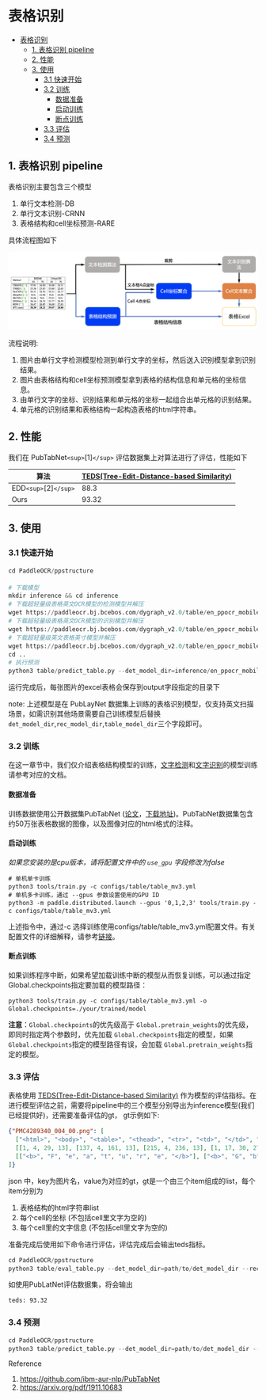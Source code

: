 # 表格识别

- [表格识别](#表格识别)
  - [1. 表格识别 pipeline](#1-表格识别-pipeline)
  - [2. 性能](#2-性能)
  - [3. 使用](#3-使用)
    - [3.1 快速开始](#31-快速开始)
    - [3.2 训练](#32-训练)
      - [数据准备](#数据准备)
      - [启动训练](#启动训练)
      - [断点训练](#断点训练)
    - [3.3 评估](#33-评估)
    - [3.4 预测](#34-预测)

<a name="1"></a>

## 1. 表格识别 pipeline

表格识别主要包含三个模型

1. 单行文本检测-DB
2. 单行文本识别-CRNN
3. 表格结构和cell坐标预测-RARE

具体流程图如下

![tableocr_pipeline](../../doc/table/tableocr_pipeline.jpg)

流程说明:

1. 图片由单行文字检测模型检测到单行文字的坐标，然后送入识别模型拿到识别结果。
2. 图片由表格结构和cell坐标预测模型拿到表格的结构信息和单元格的坐标信息。
3. 由单行文字的坐标、识别结果和单元格的坐标一起组合出单元格的识别结果。
4. 单元格的识别结果和表格结构一起构造表格的html字符串。

<a name="2"></a>

## 2. 性能

我们在 PubTabNet`<sup>`[1]`</sup>` 评估数据集上对算法进行了评估，性能如下

| 算法                      | [TEDS(Tree-Edit-Distance-based Similarity)](https://github.com/ibm-aur-nlp/PubTabNet/tree/master/src) |
| ------------------------- | -------------------------------------------------------------------------------------------------- |
| EDD`<sup>`[2]`</sup>` | 88.3                                                                                               |
| Ours                      | 93.32                                                                                              |

<a name="3"></a>

## 3. 使用

<a name="31"></a>

### 3.1 快速开始

```python
cd PaddleOCR/ppstructure

# 下载模型
mkdir inference && cd inference
# 下载超轻量级表格英文OCR模型的检测模型并解压
wget https://paddleocr.bj.bcebos.com/dygraph_v2.0/table/en_ppocr_mobile_v2.0_table_det_infer.tar && tar xf en_ppocr_mobile_v2.0_table_det_infer.tar
# 下载超轻量级表格英文OCR模型的识别模型并解压
wget https://paddleocr.bj.bcebos.com/dygraph_v2.0/table/en_ppocr_mobile_v2.0_table_rec_infer.tar && tar xf en_ppocr_mobile_v2.0_table_rec_infer.tar
# 下载超轻量级英文表格英寸模型并解压
wget https://paddleocr.bj.bcebos.com/dygraph_v2.0/table/en_ppocr_mobile_v2.0_table_structure_infer.tar && tar xf en_ppocr_mobile_v2.0_table_structure_infer.tar
cd ..
# 执行预测
python3 table/predict_table.py --det_model_dir=inference/en_ppocr_mobile_v2.0_table_det_infer --rec_model_dir=inference/en_ppocr_mobile_v2.0_table_rec_infer --table_model_dir=inference/en_ppocr_mobile_v2.0_table_structure_infer --image_dir=../doc/table/table.jpg --rec_char_dict_path=../ppocr/utils/dict/table_dict.txt --table_char_dict_path=../ppocr/utils/dict/table_structure_dict.txt --det_limit_side_len=736 --det_limit_type=min --output ../output/table
```

运行完成后，每张图片的excel表格会保存到output字段指定的目录下

note: 上述模型是在 PubLayNet 数据集上训练的表格识别模型，仅支持英文扫描场景，如需识别其他场景需要自己训练模型后替换 `det_model_dir`,`rec_model_dir`,`table_model_dir`三个字段即可。

<a name="32"></a>

### 3.2 训练

在这一章节中，我们仅介绍表格结构模型的训练，[文字检测](../../doc/doc_ch/detection.md)和[文字识别](../../doc/doc_ch/recognition.md)的模型训练请参考对应的文档。

#### 数据准备

训练数据使用公开数据集PubTabNet ([论文](https://arxiv.org/abs/1911.10683)，[下载地址](https://github.com/ibm-aur-nlp/PubTabNet))。PubTabNet数据集包含约50万张表格数据的图像，以及图像对应的html格式的注释。

#### 启动训练

*如果您安装的是cpu版本，请将配置文件中的 `use_gpu` 字段修改为false*

```shell
# 单机单卡训练
python3 tools/train.py -c configs/table/table_mv3.yml
# 单机多卡训练，通过 --gpus 参数设置使用的GPU ID
python3 -m paddle.distributed.launch --gpus '0,1,2,3' tools/train.py -c configs/table/table_mv3.yml
```

上述指令中，通过-c 选择训练使用configs/table/table_mv3.yml配置文件。有关配置文件的详细解释，请参考[链接](../../doc/doc_ch/config.md)。

#### 断点训练

如果训练程序中断，如果希望加载训练中断的模型从而恢复训练，可以通过指定Global.checkpoints指定要加载的模型路径：

```shell
python3 tools/train.py -c configs/table/table_mv3.yml -o Global.checkpoints=./your/trained/model
```

**注意**：`Global.checkpoints`的优先级高于 `Global.pretrain_weights`的优先级，即同时指定两个参数时，优先加载 `Global.checkpoints`指定的模型，如果 `Global.checkpoints`指定的模型路径有误，会加载 `Global.pretrain_weights`指定的模型。

<a name="33"></a>

### 3.3 评估

表格使用 [TEDS(Tree-Edit-Distance-based Similarity)](https://github.com/ibm-aur-nlp/PubTabNet/tree/master/src) 作为模型的评估指标。在进行模型评估之前，需要将pipeline中的三个模型分别导出为inference模型(我们已经提供好)，还需要准备评估的gt， gt示例如下:

```json
{"PMC4289340_004_00.png": [
  ["<html>", "<body>", "<table>", "<thead>", "<tr>", "<td>", "</td>", "<td>", "</td>", "<td>", "</td>", "</tr>", "</thead>", "<tbody>", "<tr>", "<td>", "</td>", "<td>", "</td>", "<td>", "</td>", "</tr>",  "</tbody>", "</table>", "</body>", "</html>"],
  [[1, 4, 29, 13], [137, 4, 161, 13], [215, 4, 236, 13], [1, 17, 30, 27], [137, 17, 147, 27], [215, 17, 225, 27]],
  [["<b>", "F", "e", "a", "t", "u", "r", "e", "</b>"], ["<b>", "G", "b", "3", " ", "+", "</b>"], ["<b>", "G", "b", "3", " ", "-", "</b>"], ["<b>", "P", "a", "t", "i", "e", "n", "t", "s", "</b>"], ["6", "2"], ["4", "5"]]
]}
```

json 中，key为图片名，value为对应的gt，gt是一个由三个item组成的list，每个item分别为

1. 表格结构的html字符串list
2. 每个cell的坐标 (不包括cell里文字为空的)
3. 每个cell里的文字信息 (不包括cell里文字为空的)

准备完成后使用如下命令进行评估，评估完成后会输出teds指标。

```python
cd PaddleOCR/ppstructure
python3 table/eval_table.py --det_model_dir=path/to/det_model_dir --rec_model_dir=path/to/rec_model_dir --table_model_dir=path/to/table_model_dir --image_dir=../doc/table/1.png --rec_char_dict_path=../ppocr/utils/dict/table_dict.txt --table_char_dict_path=../ppocr/utils/dict/table_structure_dict.txt --det_limit_side_len=736 --det_limit_type=min --gt_path=path/to/gt.json
```

如使用PubLatNet评估数据集，将会输出

```bash
teds: 93.32
```

<a name="34"></a>

### 3.4 预测

```python
cd PaddleOCR/ppstructure
python3 table/predict_table.py --det_model_dir=path/to/det_model_dir --rec_model_dir=path/to/rec_model_dir --table_model_dir=path/to/table_model_dir --image_dir=../doc/table/1.png --rec_char_dict_path=../ppocr/utils/dict/table_dict.txt --table_char_dict_path=../ppocr/utils/dict/table_structure_dict.txt --rec_char_type=EN --det_limit_side_len=736 --det_limit_type=min --output ../output/table
```

Reference

1. https://github.com/ibm-aur-nlp/PubTabNet
2. https://arxiv.org/pdf/1911.10683

